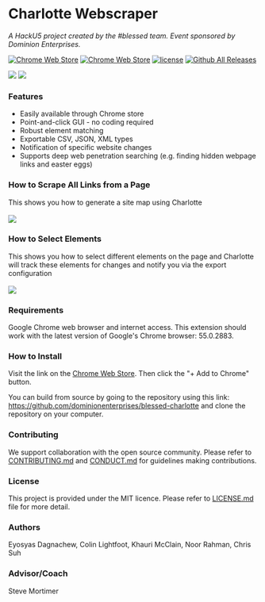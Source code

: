# Charlotte Webscraper
*A HackU5 project created by the #blessed team. Event sponsored by Dominion Enterprises.*

[![Chrome Web Store](https://img.shields.io/chrome-web-store/v/nimelepbpejjlbmoobocpfnjhihnpked.svg)]()
[![Chrome Web Store](https://img.shields.io/chrome-web-store/stars/nimelepbpejjlbmoobocpfnjhihnpked.svg)]()
[![license](https://img.shields.io/github/license/mashape/apistatus.svg)]()
[![Github All Releases](https://img.shields.io/github/downloads/dominionenterprises/blessed-charlotte/total.svg)]()

![](./img/download.png)  ![](./img/charlotte.jpg)

### Features

 * Easily available through Chrome store
 * Point-and-click GUI - no coding required
 * Robust element matching
 * Exportable CSV, JSON, XML types
 * Notification of specific website changes
 * Supports deep web penetration searching (e.g. finding hidden webpage links and easter eggs)

### How to Scrape All Links from a Page

This shows you how to generate a site map using Charlotte <br><br>
![](./img/site-map-preview-cropped.gif)

### How to Select Elements 

This shows you how to select different elements on the page 
and Charlotte will track these elements for changes and 
notify you via the export configuration <br><br>
![](./img/preview-readme-cropped.gif)

### Requirements

Google Chrome web browser and internet access. This extension should work with the latest version of Google's Chrome browser: 55.0.2883. 

### How to Install

Visit the link on the [Chrome Web Store](https://chrome.google.com/webstore/detail/blessed-charlotte/hdgnjelednolnagmcdfjmobpafpoifhm). Then click the "+ Add to Chrome" button.

You can build from source by going to the repository using this link: https://github.com/dominionenterprises/blessed-charlotte and clone the repository on your computer.

### Contributing

We support collaboration with the open source community. Please refer to [CONTRIBUTING.md](CONTRIBUTING.md) and [CONDUCT.md](CONDUCT.md) for guidelines making contributions.

### License

This project is provided under the MIT licence. Please refer to [LICENSE.md](LICENSE.md) file for more detail.

### Authors

Eyosyas Dagnachew, Colin Lightfoot, Khauri McClain, Noor Rahman, Chris Suh

### Advisor/Coach

Steve Mortimer
